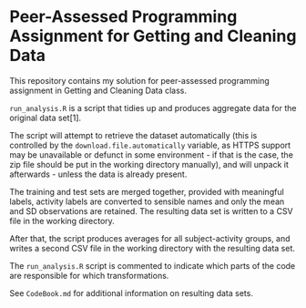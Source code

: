Peer-Assessed Programming Assignment for Getting and Cleaning Data
==================

This repository contains my solution for peer-assessed programming assignment in Getting and Cleaning Data class.

`run_analysis.R` is a script that tidies up and produces aggregate data for the original data set[1].

The script will attempt to retrieve the dataset automatically (this is controlled by the `download.file.automatically` variable, as HTTPS support may be unavailable or defunct in some environment - if that is the case, the zip file should be put in the working directory manually), and will unpack it afterwards - unless the data is already present.

The training and test sets are merged together, provided with meaningful labels, activity labels are converted to sensible names and only the mean and SD observations are retained. The resulting data set is written to a CSV file in the working directory.

After that, the script produces averages for all subject-activity groups, and writes a second CSV file in the working directory with the resulting data set.

The `run_analysis.R` script is commented to indicate which parts of the code are responsible for which transformations. 

See `CodeBook.md` for additional information on resulting data sets.



